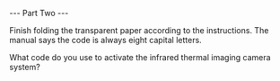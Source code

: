 --- Part Two ---

Finish folding the transparent paper according to the instructions. The manual says the code is always eight capital letters.

What code do you use to activate the infrared thermal imaging camera system?
